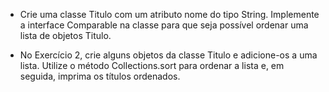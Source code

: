 
- Crie uma classe Titulo com um atributo nome do tipo String. Implemente a interface Comparable na classe para que seja possível ordenar uma lista de objetos Titulo.

- No Exercício 2, crie alguns objetos da classe Titulo e adicione-os a uma lista. Utilize o método Collections.sort para ordenar a lista e, em seguida, imprima os títulos ordenados.

